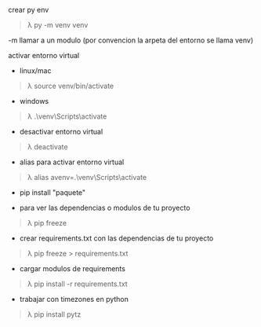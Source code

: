 crear py env

> λ py -m venv venv

-m llamar a un modulo (por convencion la arpeta del entorno se llama venv)

activar entorno virtual

 - linux/mac
 
 > λ source venv/bin/activate

 - windows
 
 > λ .\venv\Scripts\activate

* desactivar entorno virtual

 > λ deactivate

* alias para activar entorno virtual

> λ alias avenv=.\venv\Scripts\activate


* pip install "paquete"

* para ver las dependencias o modulos de tu proyecto 
 > λ  pip freeze

* crear requirements.txt con las dependencias de tu proyecto
 > λ  pip freeze > requirements.txt

* cargar modulos de requirements
 > λ  pip install -r requirements.txt

* trabajar con timezones en python
 > λ pip install pytz

 